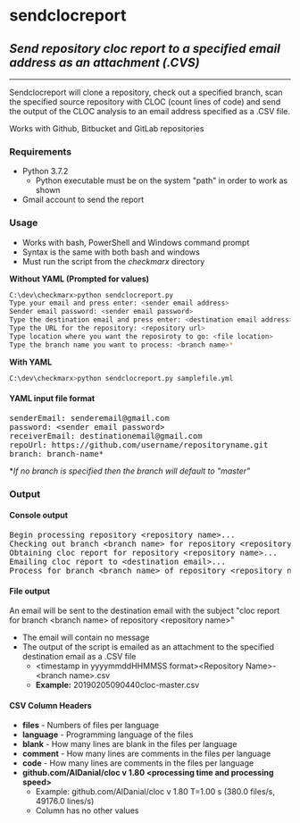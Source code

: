 # sendclocreport
## *Send repository cloc report to a specified email address as an attachment (.CVS)*

* * *

Sendclocreport will clone a repository, check out a specified branch, scan the specified source repository with CLOC (count lines of code) and send the output of the CLOC analysis to an email address specified as a .CSV file.

Works with Github, Bitbucket and GitLab repositories

### Requirements
- Python 3.7.2
    - Python executable must be on the system "path" in order to work as shown
- Gmail account to send the report

### Usage
- Works with bash, PowerShell and Windows command prompt
- Syntax is the same with both bash and windows
- Must run the script from the *checkmarx* directory

**Without YAML (Prompted for values)**
```sh
C:\dev\checkmarx>python sendclocreport.py
Type your email and press enter: <sender email address>
Sender email password: <sender email password>
Type the destination email and press enter: <destination email address>
Type the URL for the repository: <repository url>
Type location where you want the reposiroty to go: <file location>
Type the branch name you want to process: <branch name>*
```

**With YAML**
```sh
C:\dev\checkmarx>python sendclocreport.py samplefile.yml
```

#### YAML input file format
<pre>
senderEmail: senderemail@gmail.com
password: &lt;sender email password&gt;
receiverEmail: destinationemail@gmail.com
repoUrl: https://github.com/username/repositoryname.git
branch: branch-name*
</pre>

**If no branch is specified then the branch will default to "master"*

### Output
#### Console output
<pre>
Begin processing repository &lt;repository name&gt;...
Checking out branch &lt;branch name&gt; for repository &lt;repository name&gt;...
Obtaining cloc report for repository &lt;repository name&gt;...
Emailing cloc report to &lt;destination email&gt;...
Process for branch &lt;branch name&gt; of repository &lt;repository name&gt; completed successfully (&lt;processing time&gt;)
</pre>
#### File output
An email will be sent to the destination email with the subject "cloc report for branch &lt;branch name&gt; of repository &lt;repository name&gt;"
- The email will contain no message
- The output of the script is emailed as an attachment to the specified destination email as a .CSV file
    - &lt;timestamp in yyyymmddHHMMSS format&gt;&lt;Repository Name&gt;-&lt;branch name&gt;.csv
    - **Example:** 20190205090440cloc-master.csv

#### CSV Column Headers
- **files** - Numbers of files per language 
- **language** - Programming language of the files
- **blank** - How many lines are blank in the files per language
- **comment** - How many lines are comments in the files per language
- **code** - How many lines are comments in the files per language
- **github.com/AlDanial/cloc v 1.80 &lt;processing time and processing speed&gt;**
	- Example: github.com/AlDanial/cloc v 1.80  T=1.00 s (380.0 files/s, 49176.0 lines/s)
	- Column has no other values
